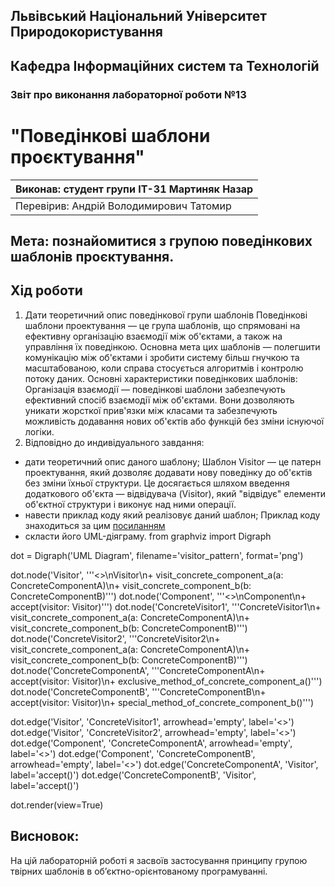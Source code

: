 ## Львівський Національний Університет Природокористування
## Кафедра Інформаційних систем та Технологій

### Звіт про виконання лабораторної роботи №13
# "Поведінкові шаблони проєктування"

| Виконав: студент групи ІТ-31 Мартиняк Назар     |
|----------------------------------------------|
| Перевірив: Андрій Володимирович Татомир               |

## Мета: познайомитися з групою поведінкових шаблонів проєктування.

## Хід роботи
1. Дати теоретичний опис поведінкової групи шаблонів
Поведінкові шаблони проектування — це група шаблонів, що спрямовані на ефективну організацію взаємодії між об'єктами, а також на управління їх поведінкою. Основна мета цих шаблонів — полегшити комунікацію між об'єктами і зробити систему більш гнучкою та масштабованою, коли справа стосується алгоритмів і контролю потоку даних.
Основні характеристики поведінкових шаблонів:
Організація взаємодії — поведінкові шаблони забезпечують ефективний спосіб взаємодії між об'єктами. Вони дозволяють уникати жорсткої прив'язки між класами та забезпечують можливість додавання нових об'єктів або функцій без зміни існуючої логіки.
2. Відповідно до индивідуального завдання:
- дати теоретичний опис даного шаблону;
Шаблон Visitor — це патерн проектування, який дозволяє додавати нову поведінку до об'єктів без зміни їхньої структури. Це досягається шляхом введення додаткового об'єкта — відвідувача (Visitor), який "відвідує" елементи об'єктної структури і виконує над ними операції.
- навести приклад коду який реалізовує даний шаблон;
Приклад коду знаходиться за цим [посиланням](1.2.py)
- скласти його UML-діяграму.
from graphviz import Digraph

dot = Digraph('UML Diagram', filename='visitor_pattern', format='png')

dot.node('Visitor', '''<<interface>>\nVisitor\n+ visit_concrete_component_a(a: ConcreteComponentA)\n+ visit_concrete_component_b(b: ConcreteComponentB)''')
dot.node('Component', '''<<interface>>\nComponent\n+ accept(visitor: Visitor)''')
dot.node('ConcreteVisitor1', '''ConcreteVisitor1\n+ visit_concrete_component_a(a: ConcreteComponentA)\n+ visit_concrete_component_b(b: ConcreteComponentB)''')
dot.node('ConcreteVisitor2', '''ConcreteVisitor2\n+ visit_concrete_component_a(a: ConcreteComponentA)\n+ visit_concrete_component_b(b: ConcreteComponentB)''')
dot.node('ConcreteComponentA', '''ConcreteComponentA\n+ accept(visitor: Visitor)\n+ exclusive_method_of_concrete_component_a()''')
dot.node('ConcreteComponentB', '''ConcreteComponentB\n+ accept(visitor: Visitor)\n+ special_method_of_concrete_component_b()''')

dot.edge('Visitor', 'ConcreteVisitor1', arrowhead='empty', label='<<implements>>')
dot.edge('Visitor', 'ConcreteVisitor2', arrowhead='empty', label='<<implements>>')
dot.edge('Component', 'ConcreteComponentA', arrowhead='empty', label='<<implements>>')
dot.edge('Component', 'ConcreteComponentB', arrowhead='empty', label='<<implements>>')
dot.edge('ConcreteComponentA', 'Visitor', label='accept()')
dot.edge('ConcreteComponentB', 'Visitor', label='accept()')

dot.render(view=True)


## Висновок:
На цій лабораторній роботі я засвоїв застосування принципу групою твірних шаблонів в
об’єктно-орієнтованому програмуванні.